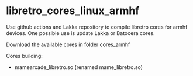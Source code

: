 # libretro_cores_linux_armhf
Use github actions and Lakka repository to compile libretro cores for armhf devices.
One possible use is update Lakka or Batocera cores.

Download the available cores in folder cores_armhf

Cores building:
  - mamearcade_libretro.so (renamed mame_libretro.so)
  